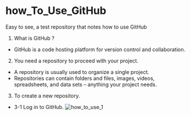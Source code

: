 # how_To_Use_GitHub

Easy to see, a test repository that notes how to use GitHub

1. What is GitHub ?
  - GitHub is a code hosting platform for version control and collaboration.

2. You need a repository to proceed with your project.
  - A repository is usually used to organize a single project.
  - Repositories can contain folders and files, images, videos, spreadsheets, and data sets – anything your project needs.

3. To create a new repository.
  - 3-1 Log in to GitHub.
  ![how_to_use_1](https://user-images.githubusercontent.com/65026050/117087898-cc9f8d80-ad8b-11eb-8a38-e8b90e690de5.jpg)
